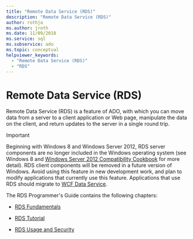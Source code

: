 ```yaml
---
title: "Remote Data Service (RDS)"
description: "Remote Data Service (RDS)"
author: rothja
ms.author: jroth
ms.date: 11/09/2018
ms.service: sql
ms.subservice: ado
ms.topic: conceptual
helpviewer_keywords:
  - "Remote Data Service (RDS)"
  - "RDS"
---
```

# Remote Data Service (RDS)
Remote Data Service (RDS) is a feature of ADO, with which you can move data from a server to a client application or Web page, manipulate the data on the client, and return updates to the server in a single round trip.  
  
> [!IMPORTANT]
>  Beginning with Windows 8 and Windows Server 2012, RDS server components are no longer included in the Windows operating system (see Windows 8 and [Windows Server 2012 Compatibility Cookbook](https://www.microsoft.com/download/details.aspx?id=27416) for more detail). RDS client components will be removed in a future version of Windows. Avoid using this feature in new development work, and plan to modify applications that currently use this feature. Applications that use RDS should migrate to [WCF Data Service](/dotnet/framework/wcf/).  
  
 The RDS Programmer's Guide contains the following chapters:  
  
-   [RDS Fundamentals](./rds-fundamentals.md)  
  
-   [RDS Tutorial](./rds-tutorial.md)  
  
-   [RDS Usage and Security](./rds-usage-and-security.md)